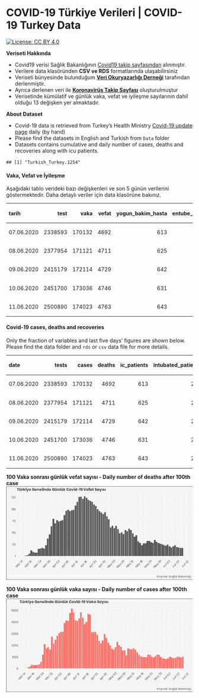 COVID-19 Türkiye Verileri | COVID-19 Turkey Data
================

[![License: CC
BY 4.0](https://img.shields.io/badge/License-CC%20BY%204.0-lightgrey.svg)](https://creativecommons.org/licenses/by/4.0/deed.es)

**Veriseti Hakkında**

  - Covid19 verisi Sağlık Bakanlığının [Covid19 takip
    sayfasından](https://covid19.saglik.gov.tr/) alınmıştır.
  - Verilere data klasöründen **CSV ve RDS** formatlarında
    ulaşabilirsiniz
  - Veriseti bünyesinde bulunduğum **[Veri Okuryazarlığı
    Derneği](https://twitter.com/voydorg)** tarafından derlenmiştir.
  - Ayrıca derlenen veri ile **[Koronavirüs Takip
    Sayfası](https://veribulteni.voyd.org.tr/koronavirus-takip/)**
    oluşturulmuştur
  - Verisetinde kümülatif ve günlük vaka, vefat ve iyileşme sayılarının
    dahil olduğu 13 değişken yer almaktadır.

**About Dataset**

  - Covid-19 data is retrieved from Turkey’s Health Ministry [Covid-19
    update page](https://covid19.saglik.gov.tr/) daily (by hand)
  - Please find the datasets in English and Turkish from `Data` folder
  - Datasets contains cumulative and daily number of cases, deaths and
    recoveries along with icu patients.

<!-- end list -->

    ## [1] "Turkish_Turkey.1254"

#### Vaka, Vefat ve İyileşme

Aşağıdaki tablo verideki bazı değişkenleri ve son 5 günün verilerini
göstermektedir. Daha detaylı veriler için data klasörüne bakınız.

<table>

<thead>

<tr>

<th style="text-align:left;">

tarih

</th>

<th style="text-align:right;">

test

</th>

<th style="text-align:right;">

vaka

</th>

<th style="text-align:right;">

vefat

</th>

<th style="text-align:right;">

yogun\_bakim\_hasta

</th>

<th style="text-align:right;">

entube\_hasta

</th>

<th style="text-align:right;">

iyilesme

</th>

<th style="text-align:right;">

gunluk\_vefat

</th>

<th style="text-align:right;">

gunluk\_vaka

</th>

</tr>

</thead>

<tbody>

<tr>

<td style="text-align:left;">

07.06.2020

</td>

<td style="text-align:right;">

2338593

</td>

<td style="text-align:right;">

170132

</td>

<td style="text-align:right;">

4692

</td>

<td style="text-align:right;">

613

</td>

<td style="text-align:right;">

274

</td>

<td style="text-align:right;">

137969

</td>

<td style="text-align:right;">

23

</td>

<td style="text-align:right;">

914

</td>

</tr>

<tr>

<td style="text-align:left;">

08.06.2020

</td>

<td style="text-align:right;">

2377954

</td>

<td style="text-align:right;">

171121

</td>

<td style="text-align:right;">

4711

</td>

<td style="text-align:right;">

625

</td>

<td style="text-align:right;">

261

</td>

<td style="text-align:right;">

141380

</td>

<td style="text-align:right;">

19

</td>

<td style="text-align:right;">

989

</td>

</tr>

<tr>

<td style="text-align:left;">

09.06.2020

</td>

<td style="text-align:right;">

2415179

</td>

<td style="text-align:right;">

172114

</td>

<td style="text-align:right;">

4729

</td>

<td style="text-align:right;">

642

</td>

<td style="text-align:right;">

281

</td>

<td style="text-align:right;">

144598

</td>

<td style="text-align:right;">

18

</td>

<td style="text-align:right;">

993

</td>

</tr>

<tr>

<td style="text-align:left;">

10.06.2020

</td>

<td style="text-align:right;">

2451700

</td>

<td style="text-align:right;">

173036

</td>

<td style="text-align:right;">

4746

</td>

<td style="text-align:right;">

631

</td>

<td style="text-align:right;">

280

</td>

<td style="text-align:right;">

146839

</td>

<td style="text-align:right;">

17

</td>

<td style="text-align:right;">

922

</td>

</tr>

<tr>

<td style="text-align:left;">

11.06.2020

</td>

<td style="text-align:right;">

2500890

</td>

<td style="text-align:right;">

174023

</td>

<td style="text-align:right;">

4763

</td>

<td style="text-align:right;">

643

</td>

<td style="text-align:right;">

266

</td>

<td style="text-align:right;">

147860

</td>

<td style="text-align:right;">

17

</td>

<td style="text-align:right;">

987

</td>

</tr>

</tbody>

</table>

#### Covid-19 cases, deaths and recoveries

Only the fraction of variables and last five days’ figures are shown
below. Please find the data folder and `rds` or `csv` data file for more
details.

<table>

<thead>

<tr>

<th style="text-align:left;">

date

</th>

<th style="text-align:right;">

tests

</th>

<th style="text-align:right;">

cases

</th>

<th style="text-align:right;">

deaths

</th>

<th style="text-align:right;">

ic\_patients

</th>

<th style="text-align:right;">

intubated\_patients

</th>

<th style="text-align:right;">

recovered

</th>

<th style="text-align:right;">

daily\_death

</th>

<th style="text-align:right;">

daily\_case

</th>

</tr>

</thead>

<tbody>

<tr>

<td style="text-align:left;">

07.06.2020

</td>

<td style="text-align:right;">

2338593

</td>

<td style="text-align:right;">

170132

</td>

<td style="text-align:right;">

4692

</td>

<td style="text-align:right;">

613

</td>

<td style="text-align:right;">

274

</td>

<td style="text-align:right;">

137969

</td>

<td style="text-align:right;">

23

</td>

<td style="text-align:right;">

914

</td>

</tr>

<tr>

<td style="text-align:left;">

08.06.2020

</td>

<td style="text-align:right;">

2377954

</td>

<td style="text-align:right;">

171121

</td>

<td style="text-align:right;">

4711

</td>

<td style="text-align:right;">

625

</td>

<td style="text-align:right;">

261

</td>

<td style="text-align:right;">

141380

</td>

<td style="text-align:right;">

19

</td>

<td style="text-align:right;">

989

</td>

</tr>

<tr>

<td style="text-align:left;">

09.06.2020

</td>

<td style="text-align:right;">

2415179

</td>

<td style="text-align:right;">

172114

</td>

<td style="text-align:right;">

4729

</td>

<td style="text-align:right;">

642

</td>

<td style="text-align:right;">

281

</td>

<td style="text-align:right;">

144598

</td>

<td style="text-align:right;">

18

</td>

<td style="text-align:right;">

993

</td>

</tr>

<tr>

<td style="text-align:left;">

10.06.2020

</td>

<td style="text-align:right;">

2451700

</td>

<td style="text-align:right;">

173036

</td>

<td style="text-align:right;">

4746

</td>

<td style="text-align:right;">

631

</td>

<td style="text-align:right;">

280

</td>

<td style="text-align:right;">

146839

</td>

<td style="text-align:right;">

17

</td>

<td style="text-align:right;">

922

</td>

</tr>

<tr>

<td style="text-align:left;">

11.06.2020

</td>

<td style="text-align:right;">

2500890

</td>

<td style="text-align:right;">

174023

</td>

<td style="text-align:right;">

4763

</td>

<td style="text-align:right;">

643

</td>

<td style="text-align:right;">

266

</td>

<td style="text-align:right;">

147860

</td>

<td style="text-align:right;">

17

</td>

<td style="text-align:right;">

987

</td>

</tr>

</tbody>

</table>

**100 Vaka sonrası günlük vefat sayısı - Daily number of deaths after
100th case** ![](README_files/figure-gfm/unnamed-chunk-4-1.png)<!-- -->

**100 Vaka sonrası günlük vaka sayısı - Daily number of cases after
100th case** ![](README_files/figure-gfm/unnamed-chunk-5-1.png)<!-- -->
